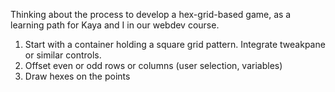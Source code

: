 Thinking about the process to develop a hex-grid-based game, as a learning path for Kaya and I in our webdev course.

1. Start with a container holding a square grid pattern. Integrate tweakpane or similar controls.
2. Offset even or odd rows or columns (user selection, variables)
3. Draw hexes on the points